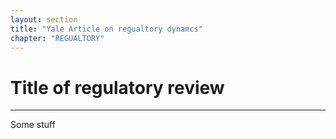 ```yaml
---
layout: section
title: "Yale Article on regualtory dynamcs"
chapter: "REGUALTORY"
---
```


# Title of regulatory review
--------------------------------------------------------------------------------
Some stuff
